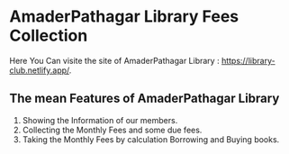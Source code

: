 # AmaderPathagar Library Fees Collection

Here You Can visite the site of AmaderPathagar Library : https://library-club.netlify.app/.


## The mean Features of AmaderPathagar Library
1. Showing the Information of our members.
2. Collecting the Monthly Fees and some due fees.
3. Taking the Monthly Fees by calculation Borrowing and Buying books.
